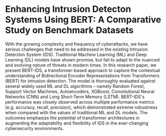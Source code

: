 # Enhancing Intrusion Detecton Systems Using BERT: A Comparative Study on Benchmark Datasets
With the growing complexity and frequency of cyberattacks, we have serious challenges that need to be addressed in the existing Intrusion Detection System (IDS). 
Traditional Machine Learning (ML) and Deep Learning (DL) models have shown promise, but fail to adapt to the nuanced and evolving nature of threats in modern times. 
In this research paper, we present BERT-IDS, a transformer-based approach to capture the contextual understanding of Bidirectional Encoder Representations from 
Transformers (BERT) for intrusion detection. The model is thoroughly evaluated against several widely used ML and DL algorithms – namely Random Forest, 
Support Vector Machines, Autoencoders, XGBoost, Convolutional Neural Networks (CNN) and Long Short-Term Memory (LSTM). BERT-IDS's performance was closely observed 
across multiple performance metrics (e.g. accuracy, recall, precision), which demonstrated extreme robustness when compared with the values of traditional ML and DL models. 
The outcomes emphasize the potential of transformer architectures in augmenting the adaptability and flexibility of IDS in the ever-changing cybersecurity environments.
